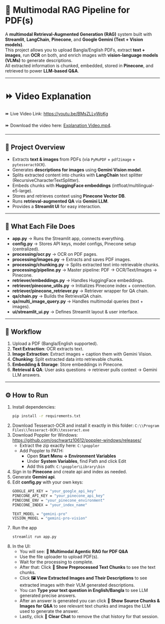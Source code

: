 # 📖 Multimodal RAG Pipeline for PDF(s)

A **multimodal Retrieval-Augmented Generation (RAG)** system built with **Streamlit**, **LangChain**, **Pinecone**, and **Google Gemini (Text + Vision models)**.  
This project allows you to upload Bangla/English PDFs, extract **text + images**, run **OCR** on both, and enrich images with **vision-language models (VLMs)** to generate descriptions.  
All extracted information is chunked, embedded, stored in **Pinecone**, and retrieved to power **LLM-based Q&A**.

---
# ⏩ Video Explanation

⏩ Live Video Link: https://youtu.be/BMsZLLyWoKg

⏩ Download the video here: [Explanation Video.mp4](English_Bangla_PDF_Example.mp4).

---

## 🚀 Project Overview

- Extracts **text & images** from PDFs (via `PyMuPDF` + `pdf2image` + `pytesseractOCR`).
- Generates **descriptions for images** using **Gemini Vision model**.
- Splits extracted content into chunks with **LangChain** text splitter (RecursiveCharacterTextSplitter).
- Embeds chunks with **HuggingFace embeddings** (intfloat/multilingual-e5-large).
- Stores and retrieves context using **Pinecone Vector DB**.
- Runs **retrieval-augmented QA** via **Gemini LLM**.
- Provides a **Streamlit UI** for easy interaction.

---


## 🧠 What Each File Does

- **app.py** → Runs the Streamlit app, connects everything.
- **config.py** → Stores API keys, model configs, Pinecone setup (centralized).
- **processing/ocr.py** → OCR on PDF pages.
- **processing/images.py** → Extracts and saves PDF images.
- **processing/chunking.py** → Splits extracted text into retrievable chunks.
- **processing/pipeline.py** → Master pipeline: PDF → OCR/Text/Images → Pinecone.
- **retriever/embeddings.py** → Handles HuggingFace embeddings.
- **retriever/pinecone_utils.py** → Initializes Pinecone index + connection.
- **retriever/pinecone_retriever.py** → Retriever wrapper for QA chain.
- **qa/chain.py** → Builds the RetrievalQA chain.
- **qa/multi_image_query.py** → Handles multimodal queries (text + images).
- **ui/streamlit_ui.py** → Defines Streamlit layout & user interface.

---

## 🔄 Workflow

1. Upload a PDF (Bangla/English supported).
2. **Text Extraction**: OCR extracts text.  
3. **Image Extraction**: Extract images + caption them with Gemini Vision.  
4. **Chunking**: Split extracted data into retrievable chunks.  
5. **Embedding & Storage**: Store embeddings in Pinecone.  
6. **Retrieval & QA**: User asks questions → retriever pulls context → Gemini LLM answers.

---

## ⚙️ How to Run

1. Install dependencies:
   ```bash
   pip install -r requirements.txt
2. Download Tesseract-OCR and install it exactly in this folder: `C:\\Program Files\\Tesseract-OCR\\tesseract.exe`
3. Download Poppler for Windows: https://github.com/oschwartz10612/poppler-windows/releases/
   - Extract the zip exactly here: `C:\poppler`
   - Add Poppler to PATH:
     - Open **Start Menu → Environment Variables**
     - Under **System Variables**, find Path and click Edit
     - Add this path: `C:\poppler\Library\bin`
4. Sign in to **Pinecone** and create api and index as needed.
5. Generate **Gemini api**.
4. Edit **config.py** with your own keys:
   ```bash
   GOOGLE_API_KEY = "your_google_api_key"
   PINECONE_API_KEY = "your_pinecone_api_key"
   PINECONE_ENV = "your_pinecone_environment"
   PINECONE_INDEX = "your_index_name"

   TEXT_MODEL = "gemini-pro"
   VISION_MODEL = "gemini-pro-vision"

5. Run the app
   ```bash
   streamlit run app.py
6. In the UI:
   - You will see: **📘 Multimodal Agentic RAG for PDF Q&A**
   - Use the file uploader to upload PDF(s).
   - Wait for the processing to complete.
   - After that: Click **🔎 Show Preprocessed Text Chunks** to see the text chunks.
   - Click **🖼 View Extracted Images and Their Descriptions** to see extracted images with their VLM generated descriptions.
   - You can **Type your text question in English/Bangla** to see LLM generated precise answers.
   - After an answer is generated you can click **📌 Show Source Chunks & Images for Q&A** to see relevant text chunks and images the LLM used to generate the answer.
   - Lastly, click **🧹 Clear Chat** to remove the chat history for that session.
  




